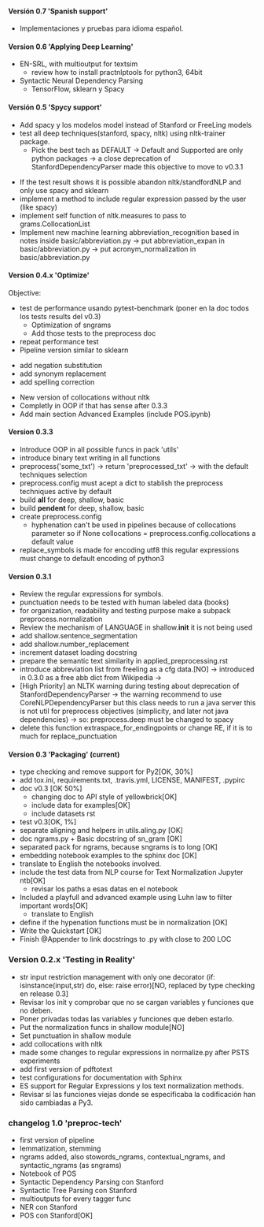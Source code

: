 #### Versión 0.7 'Spanish support'

- Implementaciones y pruebas para idioma español.


#### Version 0.6 'Applying Deep Learning'

* EN-SRL, with multioutput for textsim
	* review how to install practnlptools for python3, 64bit
* Syntactic Neural Dependency Parsing
	* TensorFlow, sklearn y Spacy

#### Versión 0.5 'Spycy support'

- Add spacy y los modelos model instead of Stanford or FreeLing models
- test all deep techniques(stanford, spacy, nltk) using nltk-trainer package.
  - Pick the best tech as DEFAULT -> Default and Supported are only python packages 
  -> a close deprecation of StanfordDependencyParser made this objective to move to v0.3.1
  
* If the test result shows it is possible abandon nltk/standfordNLP and only use spacy and sklearn
* implement a method to include regular expression passed by the user (like spacy)
* implement self function of nltk.measures to pass to grams.CollocationList
* Implement new machine learning abbreviation_recognition based in notes inside basic/abbreviation.py
	-> put abbreviation_expan in basic/abbreviation.py
	-> put acronym_normalization in basic/abbreviation.py

#### Version 0.4.x 'Optimize'

Objective:

* test de performance usando pytest-benchmark (poner en la doc todos los tests results del v0.3)
	- Optimization of sngrams
	- Add those tests to the preprocess doc
* repeat performance test
* Pipeline version similar to sklearn
- add negation substitution
- add synonym replacement
- add spelling correction
* New version of collocations without nltk
* Completly in OOP if that has sense after 0.3.3
* Add main section Advanced Examples (include POS.ipynb)

#### Version 0.3.3

* Introduce OOP in all possible funcs in pack 'utils'
* introduce binary text writing in all functions
* preprocess('some_txt') -> return 'preprocessed_txt'
	-> with the default techniques selection
* preprocess.config must acept a dict to stablish the preprocess techniques active by default
* build __all__ for deep, shallow, basic
* build __pendent__ for deep, shallow, basic
* create preprocess.config 
	- hyphenation can't be used in pipelines because of collocations parameter so if None
		collocations = preprocess.config.collocations a default value
* replace_symbols is made for encoding utf8 this regular expressions must change to default encoding of python3

#### Version 0.3.1

* Review the regular expressions for symbols.
* punctuation needs to be tested with human labeled data (books)
* for organization, readability and testing purpose make a subpack preprocess.normalization
* Review the mechanism of LANGUAGE in shallow.__init__ it is not being used
* add shallow.sentence_segmentation
* add shallow.number_replacement
* increment dataset loading docstring
* prepare the semantic text similarity in applied_preprocessing.rst
* introduce abbreviation list from freeling as a cfg data.[NO]
	-> introduced in 0.3.0 as a free abb dict from Wikipedia
	-> 
* [High Priority] an NLTK warning during testing about deprecation of StanfordDependencyParser
	-> the warning recommend to use CoreNLPDependencyParser but this class needs to run a java server
	this is not util for preprocess objectives (simplicity, and later not java dependencies)
	-> so: preprocess.deep must be changed to spacy
* delete this function extraspace_for_endingpoints or change RE, if it is to much for replace_punctuation

#### Version 0.3 'Packaging' (current)

* type checking and remove support for Py2[OK, 30%]
* add tox.ini, requirements.txt, .travis.yml, LICENSE, MANIFEST, .pypirc 
* doc v0.3 [OK 50%]
	- changing doc to API style of yellowbrick[OK]
	- include data for examples[OK]
	- include datasets rst
* test v0.3[OK, 1%]
* separate aligning and helpers in utils.aling.py [OK]
* doc ngrams.py + Basic docstring of sn_gram [OK]
* separated pack for ngrams, because sngrams is to long [OK]
* embedding notebook examples to the sphinx doc [OK]
* translate to English the notebooks involved.
* include the test data from NLP course for Text Normalization Jupyter ntb[OK]
	- revisar los paths a esas datas en el notebook 
* Included a playfull and advanced example using Luhn law to filter important words[OK]
	- translate to English
* define if the hypenation functions must be in normalization [OK]
* Write the Quickstart [OK]
* Finish @Appender to link docstrings to .py with close to 200 LOC

### Version 0.2.x 'Testing in Reality'</u>

- str input restriction management with only one decorator (if: isinstance(input,str) do, else: raise error)[NO, replaced by type checking en release 0.3] 
- Revisar los init y comprobar que no se cargan variables y funciones que no deben. 
- Poner privadas todas las variables y funciones que deben estarlo.
- Put the normalization funcs in shallow module[NO]
- Set punctuation in shallow module
- add collocations with nltk
- made some changes to regular expressions in normalize.py after PSTS experiments
- add first version of pdftotext
- test configurations for documentation with Sphinx
- ES support for Regular Expressions y los text normalization methods.
- Revisar sí las funciones viejas donde se especificaba la codificación han sido cambiadas a Py3.

### changelog 1.0 'preproc-tech'

- first version of pipeline
- lemmatization, stemming
- ngrams added, also stowords_ngrams, contextual_ngrams, and syntactic_ngrams (as sngrams)
- Notebook of POS
- Syntactic Dependency Parsing con Stanford
- Syntactic Tree Parsing con Stanford
- multioutputs for every tagger func
- NER con Stanford
- POS con Stanford[OK]
